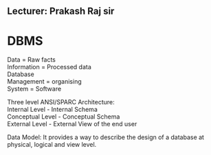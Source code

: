 ## Lecturer: Prakash Raj sir<br>
# DBMS

Data = Raw facts<br>
Information = Processed data<br>
Database <br>
Management = organising <br>
System = Software <br>


Three level ANSI/SPARC Architecture: <br>
Internal Level - Internal Schema <br>
Conceptual Level - Conceptual Schema <br>
External Level - External View of the end user <br>

Data Model: It provides a way to describe the design of a database at physical, logical and view level.<br>
           
